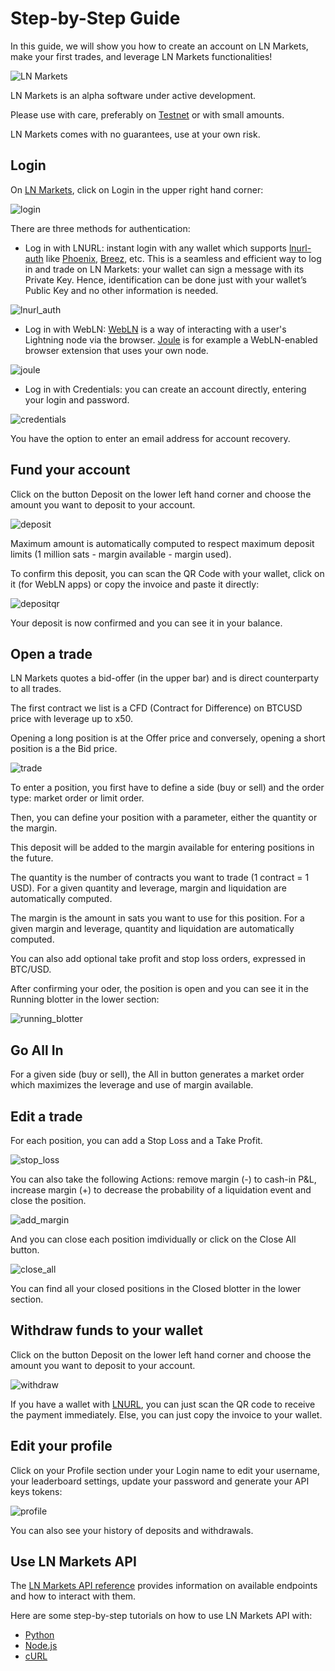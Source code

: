 # Step-by-Step Guide

In this guide, we will show you how to create an account on LN Markets, make your first trades, and leverage LN Markets functionalities!

<img :src="$withBase('/assets/lnm.png')" alt="LN Markets">

LN Markets is an alpha software under active development.

Please use with care, preferably on [Testnet](https://testnet.lnmarkets.com/) or with small amounts.

LN Markets comes with no guarantees, use at your own risk.

## Login

On [LN Markets](https://lnmarkets.com/), click on Login in the upper right hand corner:

<img :src="$withBase('/assets/login.png')" alt="login">

There are three methods for authentication:

- Log in with LNURL: instant login with any wallet which supports [lnurl-auth](https://github.com/fiatjaf/awesome-lnurl#wallets) like [Phoenix](https://phoenix.acinq.co/), [Breez](https://breez.technology/), etc. This is a seamless and efficient way to log in and trade on LN Markets: your wallet can sign a message with its Private Key. Hence, identification can be done just with your wallet’s Public Key and no other information is needed.

<img :src="$withBase('/assets/lnurl_auth.png')" alt="lnurl_auth">

- Log in with WebLN: [WebLN](https://webln.dev/#/) is a way of interacting with a user's Lightning node via the browser. [Joule](https://lightningjoule.com/) is for example a WebLN-enabled browser extension that uses your own node.

<img :src="$withBase('/assets/joule.png')" alt="joule">

- Log in with Credentials: you can create an account directly, entering your login and password.

<img :src="$withBase('/assets/credentials.png')" alt="credentials">

You have the option to enter an email address for account recovery.

## Fund your account

Click on the button Deposit on the lower left hand corner and choose the amount you want to deposit to your account.

<img :src="$withBase('/assets/deposit.png')" alt="deposit">

Maximum amount is automatically computed to respect maximum deposit limits (1 million sats - margin available - margin used).

To confirm this deposit, you can scan the QR Code with your wallet, click on it (for WebLN apps) or copy the invoice and paste it directly:

<img :src="$withBase('/assets/depositqr.png')" alt="depositqr">

Your deposit is now confirmed and you can see it in your balance.

<!--<img :src="$withBase('/assets/deposit_conf.png')" alt="deposit_conf">

<img :src="$withBase('/assets/deposit_balance.png')" alt="deposit_balance">-->

## Open a trade

LN Markets quotes a bid-offer (in the upper bar) and is direct counterparty to all trades.

The first contract we list is a CFD (Contract for Difference) on BTCUSD price with leverage up to x50.

Opening a long position is at the Offer price and conversely, opening a short position is a the Bid price.

<img :src="$withBase('/assets/trade.png')" alt="trade">

To enter a position, you first have to define a side (buy or sell) and the order type: market order or limit order.

Then, you can define your position with a parameter, either the quantity or the margin.

This deposit will be added to the margin available for entering positions in the future.

The quantity is the number of contracts you want to trade (1 contract = 1 USD). For a given quantity and leverage, margin and liquidation are automatically computed.

The margin is the amount in sats you want to use for this position. For a given margin and leverage, quantity and liquidation are automatically computed.

You can also add optional take profit and stop loss orders, expressed in BTC/USD.

After confirming your oder, the position is open and you can see it in the Running blotter in the lower section:

<img :src="$withBase('/assets/running_blotter.png')" alt="running_blotter">

## Go All In

For a given side (buy or sell), the All in button generates a market order which maximizes the leverage and use of margin available.

## Edit a trade

For each position, you can add a Stop Loss and a Take Profit.

<img :src="$withBase('/assets/stop_loss.png')" alt="stop_loss">

You can also take the following Actions: remove margin (-) to cash-in P&L, increase margin (+) to decrease the probability of a liquidation event and close the position.

<img :src="$withBase('/assets/add_margin.png')" alt="add_margin">

And you can close each position imdividually or click on the Close All button.

<img :src="$withBase('/assets/close_all.png')" alt="close_all">

You can find all your closed positions in the Closed blotter in the lower section.

## Withdraw funds to your wallet

Click on the button Deposit on the lower left hand corner and choose the amount you want to deposit to your account.

<img :src="$withBase('/assets/withdraw.png')" alt="withdraw">

If you have a wallet with [LNURL](https://github.com/fiatjaf/awesome-lnurl#wallets), you can just scan the QR code to receive the payment immediately. Else, you can just copy the invoice to your wallet.

## Edit your profile

Click on your Profile section under your Login name to edit your username, your leaderboard settings, update your password and generate your API keys tokens:

<img :src="$withBase('/assets/profile.png')" alt="profile">

You can also see your history of deposits and withdrawals.

## Use LN Markets API

The [LN Markets API reference](https://docs.lnmarkets.com/api) provides information on available endpoints and how to interact with them.

Here are some step-by-step tutorials on how to use LN Markets API with:

- [Python](https://research.ito.am/ln-markets-api-python-tutorial/)
- [Node.js](https://research.ito.am/ln-markets-api-nodejs-tutorial/)
- [cURL](https://research.ito.am/ln-markets-api-curl-tutorial/)
